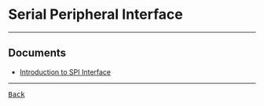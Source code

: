 # Serial Peripheral Interface

---

## Documents

- [Introduction to SPI Interface](https://www.analog.com/en/resources/analog-dialogue/articles/introduction-to-spi-interface.html)

---

[<kbd> Back </kbd>](./../readme.md)
